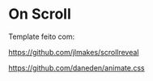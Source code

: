 # On Scroll
Template feito com:

https://github.com/jlmakes/scrollreveal

https://github.com/daneden/animate.css
